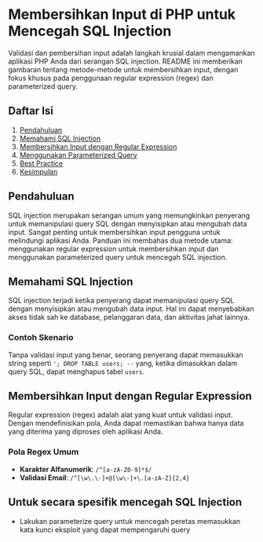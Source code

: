 # Membersihkan Input di PHP untuk Mencegah SQL Injection

Validasi dan pembersihan input adalah langkah krusial dalam mengamankan aplikasi PHP Anda dari serangan SQL injection. README ini memberikan gambaran tentang metode-metode untuk membersihkan input, dengan fokus khusus pada penggunaan regular expression (regex) dan parameterized query.

## Daftar Isi
1. [Pendahuluan](#pendahuluan)
2. [Memahami SQL Injection](#memahami-sql-injection)
3. [Membersihkan Input dengan Regular Expression](#membersihkan-input-dengan-regular-expression)
4. [Menggunakan Parameterized Query](#menggunakan-parameterized-query)
5. [Best Practice](#best-practice)
6. [Kesimpulan](#kesimpulan)

## Pendahuluan
SQL injection merupakan serangan umum yang memungkinkan penyerang untuk memanipulasi query SQL dengan menyisipkan atau mengubah data input. Sangat penting untuk membersihkan input pengguna untuk melindungi aplikasi Anda. Panduan ini membahas dua metode utama: menggunakan regular expression untuk membersihkan input dan menggunakan parameterized query untuk mencegah SQL injection.

## Memahami SQL Injection
SQL injection terjadi ketika penyerang dapat memanipulasi query SQL dengan menyisipkan atau mengubah data input. Hal ini dapat menyebabkan akses tidak sah ke database, pelanggaran data, dan aktivitas jahat lainnya.

### Contoh Skenario
Tanpa validasi input yang benar, seorang penyerang dapat memasukkan string seperti `'; DROP TABLE users; --` yang, ketika dimasukkan dalam query SQL, dapat menghapus tabel `users`.

## Membersihkan Input dengan Regular Expression
Regular expression (regex) adalah alat yang kuat untuk validasi input. Dengan mendefinisikan pola, Anda dapat memastikan bahwa hanya data yang diterima yang diproses oleh aplikasi Anda.

### Pola Regex Umum
- **Karakter Alfanumerik**: `/^[a-zA-Z0-9]*$/`
- **Validasi Email**: `/^[\w\.\-]+@[\w\-]+\.[a-zA-Z]{2,4}`

## Untuk secara spesifik mencegah SQL Injection
- Lakukan parameterize query untuk mencegah peretas memasukkan kata kunci eksploit yang dapat mempengaruhi query
